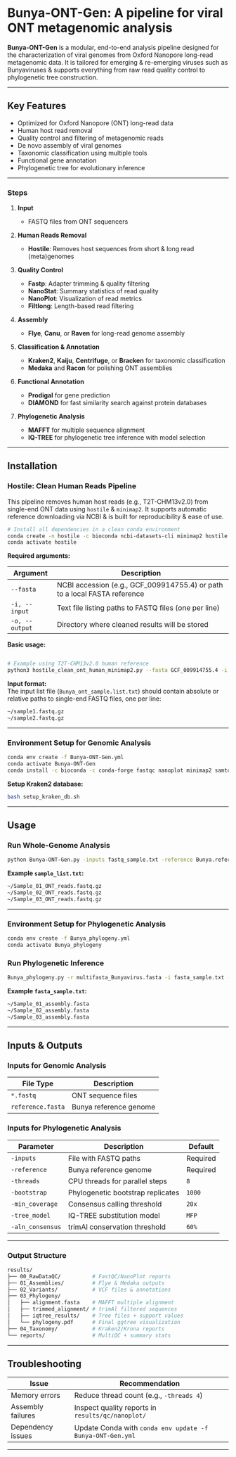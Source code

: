 # Bunya-ONT-Gen: A pipeline for viral ONT metagenomic analysis

**Bunya-ONT-Gen** is a modular, end-to-end analysis pipeline designed for the characterization of viral genomes from Oxford Nanopore long-read metagenomic data. It is tailored for emerging & re-emerging viruses such as Bunyaviruses & supports everything from raw read quality control to phylogenetic tree construction.

---

## Key Features

- Optimized for Oxford Nanopore (ONT) long-read data  
- Human host read removal  
- Quality control and filtering of metagenomic reads  
- De novo assembly of viral genomes  
- Taxonomic classification using multiple tools  
- Functional gene annotation  
- Phylogenetic tree for evolutionary inference  

---

### Steps

1. **Input**  
   - FASTQ files from ONT sequencers

2. **Human Reads Removal**  
   - **Hostile**: Removes host sequences from short & long read (meta)genomes

3. **Quality Control**  
   - **Fastp**: Adapter trimming & quality filtering  
   - **NanoStat**: Summary statistics of read quality  
   - **NanoPlot**: Visualization of read metrics  
   - **Filtlong**: Length-based read filtering  

4. **Assembly**  
   - **Flye**, **Canu**, or **Raven** for long-read genome assembly  

5. **Classification & Annotation**  
   - **Kraken2**, **Kaiju**, **Centrifuge**, or **Bracken** for taxonomic classification  
   - **Medaka** and **Racon** for polishing ONT assemblies  

6. **Functional Annotation**  
   - **Prodigal** for gene prediction  
   - **DIAMOND** for fast similarity search against protein databases  

7. **Phylogenetic Analysis**  
   - **MAFFT** for multiple sequence alignment  
   - **IQ-TREE** for phylogenetic tree inference with model selection  

---

## Installation

### Hostile: Clean Human Reads Pipeline

This pipeline removes human host reads (e.g., T2T-CHM13v2.0) from single-end ONT data using `hostile` & `minimap2`. It supports automatic reference downloading via NCBI & is built for reproducibility & ease of use.

```bash
# Install all dependencies in a clean conda environment
conda create -n hostile -c bioconda ncbi-datasets-cli minimap2 hostile
conda activate hostile
```

**Required arguments:**

| Argument      | Description |
|---------------|-------------|
| `--fasta`     | NCBI accession (e.g., GCF_009914755.4) or path to a local FASTA reference |
| `-i, --input` | Text file listing paths to FASTQ files (one per line) |
| `-o, --output`| Directory where cleaned results will be stored |

**Basic usage:**

```bash

# Example using T2T-CHM13v2.0 human reference
python3 hostile_clean_ont_human_minimap2.py --fasta GCF_009914755.4 -i sample.list.txt -o Clean
```

**Input format:**  
The input list file (`Bunya_ont_sample.list.txt`) should contain absolute or relative paths to single-end FASTQ files, one per line:

```bash
~/sample1.fastq.gz
~/sample2.fastq.gz
```

---

### Environment Setup for Genomic Analysis

```bash
conda env create -f Bunya-ONT-Gen.yml
conda activate Bunya-ONT-Gen
conda install -c bioconda -c conda-forge fastqc nanoplot minimap2 samtools bcftools medaka multiqc spades kraken2 mafft fasttree seqtk flye krona snpeff -y
```

**Setup Kraken2 database:**

```bash
bash setup_kraken_db.sh
```

---

## Usage

### Run Whole-Genome Analysis

```bash
python Bunya-ONT-Gen.py -inputs fastq_sample.txt -reference Bunya.reference.fasta 
```

**Example `sample_list.txt`:**

```bash
~/Sample_01_ONT_reads.fastq.gz
~/Sample_02_ONT_reads.fastq.gz
~/Sample_03_ONT_reads.fastq.gz
```

---

### Environment Setup for Phylogenetic Analysis

```bash
conda env create -f Bunya_phylogeny.yml
conda activate Bunya_phylogeny
```

### Run Phylogenetic Inference

```bash
Bunya_phylogeny.py -r multifasta_Bunyavirus.fasta -i fasta_sample.txt -o results -t 8 -b 100
```

**Example `fasta_sample.txt`:**

```bash
~/Sample_01_assembly.fasta
~/Sample_02_assembly.fasta
~/Sample_03_assembly.fasta
```

---

## Inputs & Outputs

### Inputs for Genomic Analysis

| File Type        | Description           |
|------------------|-----------------------|
| `*.fastq`        | ONT sequence files    |
| `reference.fasta`| Bunya reference genome|

### Inputs for Phylogenetic Analysis

| Parameter        | Description                       | Default   |
|------------------|-----------------------------------|-----------|
| `-inputs`        | File with FASTQ paths             | Required  |
| `-reference`     | Bunya reference genome            | Required  |
| `-threads`       | CPU threads for parallel steps    | `8`       |
| `-bootstrap`     | Phylogenetic bootstrap replicates | `1000`    |
| `-min_coverage`  | Consensus calling threshold       | `20x`     |
| `-tree_model`    | IQ-TREE substitution model        | `MFP`     |
| `-aln_consensus` | trimAl conservation threshold     | `60%`     |

---

### Output Structure

```bash
results/
├── 00_RawDataQC/          # FastQC/NanoPlot reports
├── 01_Assemblies/         # Flye & Medaka outputs
├── 02_Variants/           # VCF files & annotations
├── 03_Phylogeny/
│   ├── alignment.fasta    # MAFFT multiple alignment
│   ├── trimmed_alignment/ # trimAl filtered sequences
│   ├── iqtree_results/    # Tree files + support values
│   └── phylogeny.pdf      # Final ggtree visualization
├── 04_Taxonomy/           # Kraken2/Krona reports
└── reports/               # MultiQC + summary stats
```

---

## Troubleshooting

| Issue             | Recommendation |
|-------------------|----------------|
| Memory errors     | Reduce thread count (e.g., `-threads 4`) |
| Assembly failures | Inspect quality reports in `results/qc/nanoplot/` |
| Dependency issues | Update Conda with `conda env update -f Bunya-ONT-Gen.yml` |

---
